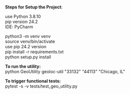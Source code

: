 
**Steps for Setup the Project**:<br />

use Python 3.8.10 <br />
pip version 24.2 <br />
IDE: PyCharm <br />


python3 -m venv venv <br />
source venv/bin/activate <br />
use pip 24.2 version <br />
pip install -r requirements.txt <br />
python setup.py install <br />


**To run the utility:** <br />
python GeoUtility geoloc-util "33132" "44113" "Chicago, IL"


**To trigger functional tests:** <br />
pytest -s -v  tests/test_geo_utility.py
